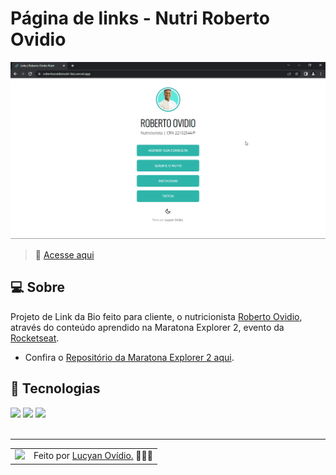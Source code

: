# Página de links - Nutri Roberto Ovidio

![Imagem de resultado do projeto](./assets/roberto-links.gif)
<br>

> 🚀 <a href="https://robertoovidionutri-bio.vercel.app">Acesse aqui</a>

## 💻 Sobre

Projeto de Link da Bio feito para cliente, o nutricionista <a href="https://instagram.com/robertoovidio.nutri">Roberto Ovidio</a>, através do conteúdo aprendido na Maratona Explorer 2, evento da <a href="https://rocketseat.com.br">Rocketseat</a>.
+ Confira o <a href="https://github.com/lucyanovidio/maratonas-explorer-rocketseat/tree/main/maratona-explorer-2">Repositório da Maratona Explorer 2 aqui</a>.

## 🧠 Tecnologias

<div>
    <img src="https://img.shields.io/badge/HTML5-E34F26?style=for-the-badge&logo=html5&logoColor=white" />
    <img src="https://img.shields.io/badge/CSS3-1572B6?style=for-the-badge&logo=css3&logoColor=white" />
    <img src="https://img.shields.io/badge/JavaScript-F7DF1E?style=for-the-badge&logo=javascript&logoColor=black" />
</div>
<br>

---

<table>
  <tr>
    <td>
      <img src="https://github.com/lucyanovidio.png" width="100px" />
    </td>
    <td>
      Feito por <a href="https://github.com/lucyanovidio">Lucyan Ovídio.</a> 🙋🏿‍♂️
    </td>
  </tr>
</table>
